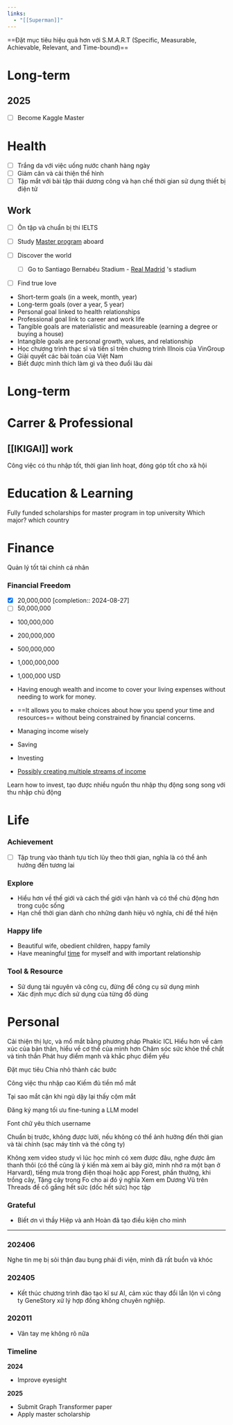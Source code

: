 ```yaml
---
links:
  - "[[Superman]]"
---
```

==Đặt mục tiêu hiệu quả hơn với S.M.A.R.T (Specific, Measurable, Achievable, Relevant, and Time-bound)==

# Long-term
## 2025

- [ ] Become Kaggle Master

# Health

- [ ] Trắng da với việc uống nước chanh hàng ngày
- [ ] Giảm cân và cải thiện thể hình
- [ ] Tập mắt với bài tập thái dương công và hạn chế thời gian sử dụng thiết bị điện tử

## Work

- [ ] Ôn tập và chuẩn bị thi IELTS
- [ ] Study [Master program](Research.md) aboard

- [ ] Discover the world
	- [ ] Go to Santiago Bernabéu Stadium - [Real Madrid](Real%20Madrid.md) 's stadium

- [ ] Find true love

- Short-term goals (in a week, month, year)
- Long-term goals (over a year, 5 year)
- Personal goal linked to health relationships
- Professional goal link to career and work life
- Tangible goals are materialistic and measureable (earning a degree or buying a house)
- Intangible goals are personal growth, values, and relationship
- Học chương trình thạc sĩ và tiến sĩ trên chương trình Illnois của VinGroup
- Giải quyết các bài toán của Việt Nam
- Biết được mình thích làm gì và theo đuổi lâu dài

# Long-term

# Carrer & Professional

## [[IKIGAI]] work

Công việc có thu nhập tốt, thời gian linh hoạt, đóng góp tốt cho xã hội

# Education & Learning

Fully funded scholarships for master program in top university
Which major? which country

# Finance

Quản lý tốt tài chính cá nhân

### Financial Freedom

- [x] 20,000,000  [completion:: 2024-08-27]
- [ ] 50,000,000
- 100,000,000
- 200,000,000
- 500,000,000
- 1,000,000,000
- 1,000,000 USD

- Having enough wealth and income to cover your living expenses without needing to work for money.
- ==It allows you to make choices about how you spend your time and resources== without being constrained by financial concerns. 

- Managing income wisely
- Saving
- Investing
- [Possibly creating multiple streams of income](MMO.md)


Learn how to invest, tạo được nhiều nguồn thu nhập thụ động song song với thu nhập chủ động

# Life

### Achievement

- [ ] Tập trung vào thành tựu tích lũy theo thời gian, nghĩa là có thể ảnh hưởng đến tương lai

### Explore

- Hiểu hơn về thế giới và cách thế giới vận hành và có thể chủ động hơn trong cuộc sống
- Hạn chế thời gian dành cho những danh hiệu vô nghĩa, chỉ để thể hiện

### Happy life

- Beautiful wife, obedient children, happy family
- Have meaningful [time](Time.md) for myself and with important relationship

### Tool & Resource

- Sử dụng tài nguyên và công cụ, đừng để công cụ sử dụng mình
- Xác định mục đích sử dụng của từng đồ dùng

# Personal

Cải thiện thị lực, và mổ mắt bằng phương pháp Phakic ICL
Hiểu hơn về cảm xúc của bản thân, hiểu về cơ thể của mình hơn
Chăm sóc sức khỏe thể chất và tinh thần
Phát huy điểm mạnh và khắc phục điểm yếu

Đặt mục tiêu
Chia nhỏ thành các bước

Công việc thu nhập cao
Kiếm đủ tiền mổ mắt

Tại sao mắt cận khi ngủ dậy lại thấy cộm mắt

Đăng ký mạng tối ưu
fine-tuning a LLM model

Font chữ yêu thích
username

Chuẩn bị trước, không được lười, nếu không có thể ảnh hưởng đến thời gian và tài chính (sạc máy tính và thẻ công ty)

Không xem video study vì lúc học mình có xem được đâu, nghe được âm thanh thôi (có thể cũng là ý kiến mà xem ai bây giờ, mình nhớ ra một bạn ở Harvard), tiếng mưa trong điện thoại hoặc app Forest, phần thưởng, khi trồng cây, Tặng cây trong Fo cho ai đó ý nghĩa
Xem em Dương Vũ trên Threads để cố gắng hết sức (dốc hết sức) học tập

### Grateful

- Biết ơn vì thầy Hiệp và anh Hoàn đã tạo điều kiện cho mình

---
### 202406

Nghe tin mẹ bị sỏi thận đau bụng phải đi viện, mình đã rất buồn và khóc

### 202405

- Kết thúc chương trình đào tạo kĩ sư AI, cảm xúc thay đổi lẫn lộn vì công ty GeneStory xử lý hợp đồng không chuyên nghiệp.

### 202011

- Vân tay mẹ không rõ nữa
     
### Timeline

**2024**

- Improve eyesight

**2025**
    
- Submit Graph Transformer paper
- Apply master scholarship